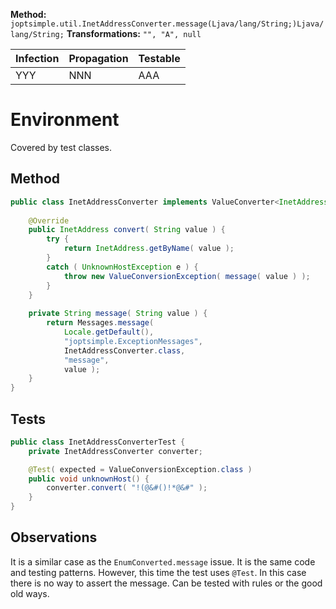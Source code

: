 **Method:** `joptsimple.util.InetAddressConverter.message(Ljava/lang/String;)Ljava/lang/String;`
**Transformations:** `"", "A", null`

| Infection | Propagation | Testable |
|-----------|-------------|----------|
| YYY       | NNN         | AAA      |

# Environment

Covered by  test classes.

## Method

```Java
public class InetAddressConverter implements ValueConverter<InetAddress> {
    
    @Override
    public InetAddress convert( String value ) {
        try {
            return InetAddress.getByName( value );
        }
        catch ( UnknownHostException e ) {
            throw new ValueConversionException( message( value ) );
        }
    }
    
    private String message( String value ) {
        return Messages.message(
            Locale.getDefault(),
            "joptsimple.ExceptionMessages",
            InetAddressConverter.class,
            "message",
            value );
    }
}
```

## Tests

```Java
public class InetAddressConverterTest {
    private InetAddressConverter converter;

    @Test( expected = ValueConversionException.class )
    public void unknownHost() {
        converter.convert( "!(@&#()!*@&#" );
    }
}
```

## Observations

It is a similar case as the `EnumConverted.message` issue. It is the same code and 
testing patterns.
However, this time the test uses `@Test`. In this case there is no way to assert
the message.
Can be tested with rules or the good old ways.

